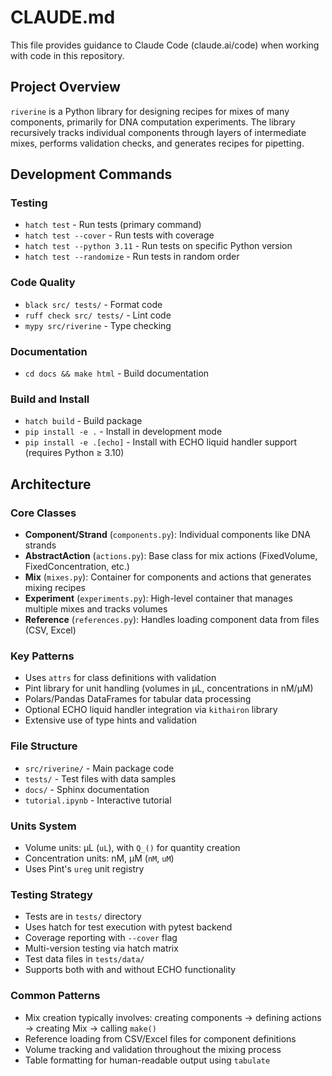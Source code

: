 # CLAUDE.md

This file provides guidance to Claude Code (claude.ai/code) when working with code in this repository.

## Project Overview

`riverine` is a Python library for designing recipes for mixes of many components, primarily for DNA computation experiments. The library recursively tracks individual components through layers of intermediate mixes, performs validation checks, and generates recipes for pipetting.

## Development Commands

### Testing
- `hatch test` - Run tests (primary command)
- `hatch test --cover` - Run tests with coverage
- `hatch test --python 3.11` - Run tests on specific Python version
- `hatch test --randomize` - Run tests in random order

### Code Quality
- `black src/ tests/` - Format code
- `ruff check src/ tests/` - Lint code  
- `mypy src/riverine` - Type checking

### Documentation
- `cd docs && make html` - Build documentation

### Build and Install
- `hatch build` - Build package
- `pip install -e .` - Install in development mode
- `pip install -e .[echo]` - Install with ECHO liquid handler support (requires Python ≥ 3.10)

## Architecture

### Core Classes
- **Component/Strand** (`components.py`): Individual components like DNA strands
- **AbstractAction** (`actions.py`): Base class for mix actions (FixedVolume, FixedConcentration, etc.)
- **Mix** (`mixes.py`): Container for components and actions that generates mixing recipes
- **Experiment** (`experiments.py`): High-level container that manages multiple mixes and tracks volumes
- **Reference** (`references.py`): Handles loading component data from files (CSV, Excel)

### Key Patterns
- Uses `attrs` for class definitions with validation
- Pint library for unit handling (volumes in μL, concentrations in nM/μM)
- Polars/Pandas DataFrames for tabular data processing
- Optional ECHO liquid handler integration via `kithairon` library
- Extensive use of type hints and validation

### File Structure
- `src/riverine/` - Main package code
- `tests/` - Test files with data samples
- `docs/` - Sphinx documentation
- `tutorial.ipynb` - Interactive tutorial

### Units System
- Volume units: μL (`uL`), with `Q_()` for quantity creation
- Concentration units: nM, μM (`nM`, `uM`)
- Uses Pint's `ureg` unit registry

### Testing Strategy
- Tests are in `tests/` directory
- Uses hatch for test execution with pytest backend
- Coverage reporting with `--cover` flag
- Multi-version testing via hatch matrix
- Test data files in `tests/data/`
- Supports both with and without ECHO functionality

### Common Patterns
- Mix creation typically involves: creating components → defining actions → creating Mix → calling `make()`
- Reference loading from CSV/Excel files for component definitions
- Volume tracking and validation throughout the mixing process
- Table formatting for human-readable output using `tabulate`